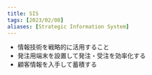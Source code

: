 ```yaml
---
title: SIS
tags: [2023/02/08]
aliases: [Strategic Information System]
---
```


- 情報技術を戦略的に活用すること
- 発注用端末を設置して発注・受注を効率化する
- 顧客情報を入手して蓄積する